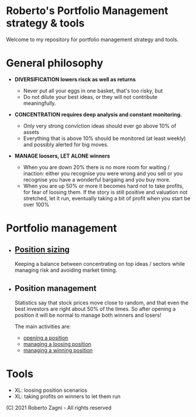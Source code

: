 # Roberto's Portfolio Management strategy & tools
Welcome to my repository for portfolio management strategy and tools.

# General philosophy
- **DIVERSIFICATION lowers risck as well as returns**
  - Never put all your eggs in one basket, that's too risky, but
  - Do not dilute your best ideas, or they will not contribute meaningfully.
  

- **CONCENTRATION requires deep analysis and constant monitoring.**
  - Only very strong conviction ideas should ever go above 10% of assets
  - Everything that is above 10% should be monitored (at least weekly) and possibly alerted for big moves.


- **MANAGE loosers, LET ALONE winners**
  - When you are down 20% there is no more room for waiting / inaction:
    either you recognise you were wrong and you sell
    or you recognise you have a wonderful bargaing and you buy more.
  - When you are up 50% or more it becomes hard not to take profits, for fear of loosing them.
    If the story is still positive and valuation not stretched, let it run, 
    eventually taking a bit of profit when you start be over 100%
    
# Portfolio management
- ## [Position sizing](position-sizing.md)  
  Keeping a balance between concentrating on top ideas / sectors while managing risk
  and avoiding market timing.


- ## Position management
  Statistics say that stock prices move close to random,
  and that even the best investors are right about 50% of the times.
  So after opening a position it will be normal to manage both winners and losers!  
  
  The main activities are:
  - [opening a position]((position-open.md))
  - [managing a loosing position](position-losing.md)
  - [managing a winning position](position-winning.md)

# Tools
- XL: loosing position scenarios
- XL: taking profits on winners to let them run

(C) 2021 Roberto Zagni - All rights reserved 